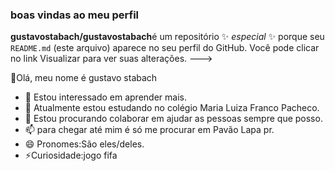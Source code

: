 ### boas vindas ao meu perfil
 
 
**gustavostabach/gustavostabach**é um repositório ✨ _especial_ ✨ porque seu `README.md` (este arquivo) aparece no seu perfil do GitHub.
Você pode clicar no link Visualizar para ver suas alterações.
---> 
 
 👋Olá, meu nome é gustavo stabach
- 👀 Estou interessado em aprender mais.
- 🌱 Atualmente estou estudando no colégio Maria Luiza Franco Pacheco.
- 💞️ Estou procurando colaborar em ajudar as pessoas sempre que posso.
- 📫 para chegar até mim é só me procurar em Pavão Lapa pr.
- 😄 Pronomes:São eles/deles.
- ⚡Curiosidade:jogo fifa

